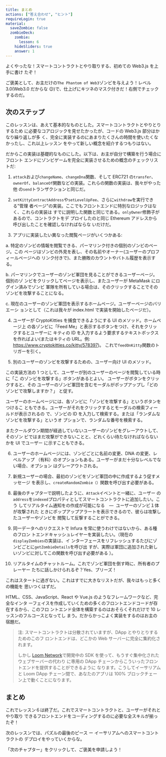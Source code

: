 ```yaml
---
title: まとめ
actions: ["答え合わせ", "ヒント"]
requireLogin: true
material:
  saveZombie: false
  zombieDeck:
    zombie:
      lesson: 6
    hideSliders: true
    answer: 1
---
```


よくやったな！スマートコントラクトとやり取りする、初めての Web3.js を上手に書け
たぞ！

ご褒美として、お主だけの`The Phantom of Web3`ゾンビを与えよう！レベル 3.0(Web3.0
だからな 😉)で、仕上げにキツネのマスク付きだ！右側でチェックするのだ。

## 次のステップ

このレッスンは、あえて基本的なものとした。スマートコントラクトとやりとりするため
に必要なコアロジックを見せたかったが、コードの Web3.js 部分はかなり繰り返しが多
く、完全に実装するのにあまりたくさんの時間を使いたくなかったし、これ以上レッスン
をやって新しい概念を紹介するつもりはない。

だからこの実装は基礎的なものにした。以下は、お主が自分で構築を行う場合にフロント
エンドにゾンビゲームを完全に実装させるための概念のチェックリストだ:

1. `attack`および`changeName`、`changeDna`関数、そして ERC721 の`transfer`、
   `ownerOf`、`balanceOf`関数などの実装。これらの関数の実装は、我々がやった他
   の`send`トランザクションと同じだ。

2. `setKittyContractAddress`や`setLevelUpFee`、さらに`withdraw`を実行できる"管理
   者ページ"の実装。ここでもフロントエンドに特別なロジックはなく、これらの実装は
   すでに説明した関数と同じである。`onlyOwner`修飾子があるので、コントラクトをデ
   プロイしたのと同じ Ethereum アドレスから呼び出したことを確認しなければならな
   いだけだ。

3. アプリに実装したい異なった閲覧ページがいくつかある:

a. 特定のゾンビの情報を閲覧できる、パーマリンク付きの個別のゾンビのページ。この
ページはゾンビの外見を表し、その名前やオーナー(ユーザーのプロフィールページへの
リンク付きで)、また勝敗のカウントやバトル履歴を表示する。

b. パーマリンクでユーザーのゾンビ軍団を見ることができるユーザーページ。個別のゾ
ンビをクリックしてページを表示し、またユーザーが MetaMask にログイン済みでゾンビ
軍隊を所有している場合は、そのクリックすることでそのゾンビを攻撃することになる。

c. 現在のユーザーのゾンビ軍団を表示するホームページ。ユーザーページのバリエーシ
ョンとして（これは我々が index.html で実装を開始したページだ）。

4. ユーザーが CryptoKitties を捕食できるようにする UI のメソッド。ホームページ上
   の各ゾンビに「Feed Me」と表示するボタンをつけ、それをクリックするとユーザーに
   キティの ID を入力するよう要求するテキストボックスを作ればよい(またはキティの
   URL。例:
   <a href="https://www.cryptokitties.co/kitty/578397" target=_blank>https://www.cryptokitties.co/kitty/578397</a>)。
   これで`feedOnKitty`関数のトリガーを引く。

5. 別のユーザーのゾンビを攻撃するための、ユーザー向け UI のメソッド。

この実装方法の 1 つとして、ユーザーが別のユーザーのページを閲覧している時に「こ
のゾンビを攻撃する」ボタンがあるとよい。 ユーザーがボタンをクリックすると、その
ユーザーのゾンビ軍団を含むモーダルがポップアップし「どのゾンビで攻撃しますか？」
と促す。

ユーザーのホームページには、各ゾンビに「ゾンビを攻撃する」というボタンをつけるこ
ともできる。ユーザーがそれをクリックするとモーダルの検索フィールドが表示されるの
で、ゾンビの ID を入力して検索する。または「ランダムなゾンビを攻撃する」というオ
プションで、ランダムな番号を検索する。

またクールダウン期間が経過していないユーザーのゾンビをグレーアウトして、そのゾン
ビではまだ攻撃ができないことと、どれくらい待たなければならないかを UI でユーザー
に示すこともできる。

6. ユーザーのホームページには、ゾンビごとに名前の変更、DNA の変更、レベルアップ
   （有料）のオプションもある。ユーザーがまだ十分なレベルでない場合、オプション
   はグレーアウトされる。

7. 新規ユーザーの場合、最初のゾンビをゾンビ軍団の中に作成するよう促すメッセージ
   を表示し、`createRandomZombie（）`関数を呼び出す必要がある。

8. 最後のチャプターで説明したように、`Attack`イベントと一緒に、ユーザー
   の`address`を`indexed`プロパティとしてスマートコントラクトに追加したい。こう
   してリアルタイム通知をの作成が可能になる　—  ユーザーのゾンビ１体が攻撃された
   ときにポップアップアラートを表示できるので、彼らは攻撃したユーザーやゾンビを
   閲覧して反撃することができる。

9. 同一データへのリクエストで Infura を常に使うわけではないから、ある種のフロン
   トエンドキャッシュレイヤーを実装したい。（現在の`displayZombies`の実装は、イ
   ンターフェースをリフレッシュするたびにゾンビごとに`getZombieDetails`を呼び出
   すが、実際は軍団に追加された新しいゾンビに対してこの関数を呼び出す必要がある
   ）。

10. リアルタイムのチャットルーム。これでゾンビ軍団を倒す時に、所有者のプレーヤー
    たちに話しかけられるぞ？Yes、プリーズ！

これはスタートに過ぎない。これはすでに大きなリストだが、我々はもっと多くの機能を
思いつくはずだ。

HTML、CSS、JavaScript、React や Vue.js のようなフレームワークなど、完全なインタ
ーフェイスを作成していくための多くのフロントエンドコードが存在するから、このフロ
ントエンド全体を構築するのはおそらくそれだけで 10 レッスンのフルコースとなってし
まう。だからかっこよく実装をするのはお主の宿題だ。

> 注: スマートコントラクトは分散されていますが、DApp とやりとりするためのこのフ
> ロントエンドは、どこかの Web サーバーに完全に集約化されます。
>
> しかし
> <a href="https://medium.com/loom-network/loom-network-is-live-scalable-ethereum-dapps-coming-soon-to-a-dappchain-near-you-29d26da00880" target=_blank>Loom
> Network</a>で開発中の SDK を使って、もうすぐ集中化されたウェブサーバーの代わり
> に専用の DApp チェーンからこういったフロントエンドを提供することができるように
> なります。こうしてイーサリアムと Loom DApp チェーン間で、あなたのアプリは 100%
> ブロックチェーン上で動くことになります。

## まとめ

これでレッスン６は終了だ。これでスマートコントラクトと、ユーザーがそれとやり取り
できるフロントエンドをコーディングするのに必要な全スキルが揃ったぞ！

次のレッスンでは、パズルの最後のピース ー イーサリアムへのスマートコントラクトの
デプロイをやっていくからな。

「次のチャプター」をクリックして、ご褒美を申請しよう！
